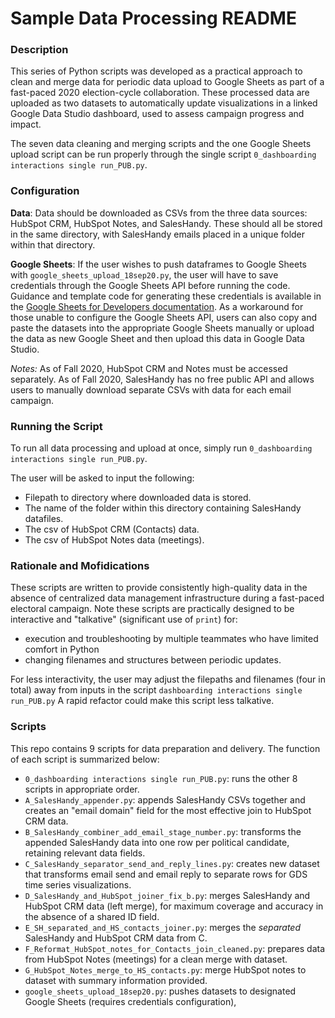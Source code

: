 # Sample Data Processing README

### Description
This series of Python scripts was developed as a practical approach to clean and merge data for periodic data upload to Google Sheets as part of a fast-paced 2020 election-cycle collaboration. These processed data are uploaded as two datasets to automatically update visualizations in a linked Google Data Studio dashboard, used to assess campaign progress and impact. 

The seven data cleaning and merging scripts and the one Google Sheets upload script can be run properly through the single script `0_dashboarding interactions single run_PUB.py`. 



### Configuration
**Data**: Data should be downloaded as CSVs from the three data sources: HubSpot CRM, HubSpot Notes, and SalesHandy. These should all be stored in the same directory, with SalesHandy emails placed in a unique folder within that directory. 

**Google Sheets**: If the user wishes to push dataframes to Google Sheets with `google_sheets_upload_18sep20.py`, the user will have to save credentials through the Google Sheets API before running the code.  Guidance and template code for generating these credentials is available in the [Google Sheets for Developers documentation]( https://developers.google.com/sheets/api/quickstart/python?authuser=4). As a workaround for those unable to configure the Google Sheets API, users can also copy and paste the datasets into the appropriate Google Sheets manually or upload the data as new Google Sheet and then upload this data in Google Data Studio.

*Notes:* As of Fall 2020, HubSpot CRM and Notes must be accessed separately. As of Fall 2020, SalesHandy has no free public API and allows users to manually download separate CSVs with data for each email campaign. 


### Running the Script 
To run all data processing and upload at once, simply run `0_dashboarding interactions single run_PUB.py`. 

The user will be asked to input the following:
- Filepath to directory where downloaded data is stored.
- The name of the folder within this directory containing SalesHandy datafiles.
- The csv of HubSpot CRM (Contacts) data.
- The csv of HubSpot Notes data (meetings).

### Rationale and Mofidications
These scripts are written to provide consistently high-quality data in the absence of centralized data management infrastructure during a fast-paced electoral campaign. Note these scripts are practically designed to be interactive and "talkative" (significant use of `print`) for: 
- execution and troubleshooting by multiple teammates who have limited comfort in Python
- changing filenames and structures between periodic updates.

For less interactivity, the user may adjust the filepaths and filenames (four in total) away from inputs in the script `dashboarding interactions single run_PUB.py` A rapid refactor could make this script less talkative. 

### Scripts
This repo contains 9 scripts for data preparation and delivery. The function of each script is summarized below:
- `0_dashboarding interactions single run_PUB.py`: runs the other 8 scripts in appropriate order.
- `A_SalesHandy_appender.py`: appends SalesHandy CSVs together and creates an "email domain" field for the most effective join to HubSpot CRM data.
- `B_SalesHandy_combiner_add_email_stage_number.py`: transforms the appended SalesHandy data into one row per political candidate, retaining relevant data fields.
- `C_SalesHandy_separator_send_and_reply_lines.py`: creates new dataset that transforms email send and email reply to separate rows for GDS time series visualizations.
- `D_SalesHandy_and_HubSpot_joiner_fix_b.py`: merges SalesHandy and HubSpot CRM data (left merge), for maximum coverage and accuracy in the absence of a shared ID field.
- `E_SH_separated_and_HS_contacts_joiner.py`: merges the *separated* SalesHandy and HubSpot CRM data from C.
- `F_Reformat_HubSpot_notes_for_Contacts_join_cleaned.py`: prepares data from HubSpot Notes (meetings) for a clean merge with dataset.
- `G_HubSpot_Notes_merge_to_HS_contacts.py`: merge HubSpot notes to dataset with summary information provided. 
- `google_sheets_upload_18sep20.py`: pushes datasets to designated Google Sheets (requires credentials configuration),